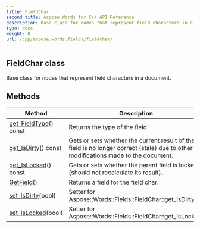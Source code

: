 ```yaml
---
title: FieldChar
second_title: Aspose.Words for C++ API Reference
description: Base class for nodes that represent field characters in a document. 
type: docs
weight: 0
url: /cpp/aspose.words.fields/fieldchar/
---
```

## FieldChar class


Base class for nodes that represent field characters in a document. 

## Methods

| Method | Description |
| --- | --- |
| [get_FieldType](./get_fieldtype/)() const | Returns the type of the field.  |
| [get_IsDirty](./get_isdirty/)() const | Gets or sets whether the current result of the field is no longer correct (stale) due to other modifications made to the document.  |
| [get_IsLocked](./get_islocked/)() const | Gets or sets whether the parent field is locked (should not recalculate its result).  |
| [GetField](./getfield/)() | Returns a field for the field char.  |
| [set_IsDirty](./set_isdirty/)(bool) | Setter for Aspose::Words::Fields::FieldChar::get_IsDirty.  |
| [set_IsLocked](./set_islocked/)(bool) | Setter for Aspose::Words::Fields::FieldChar::get_IsLocked.  |
